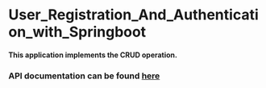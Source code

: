 # User_Registration_And_Authentication_with_Springboot
#### This application implements the CRUD operation.

### API documentation can be found [here](https://documenter.getpostman.com/view/19838635/UzBguVD1)
